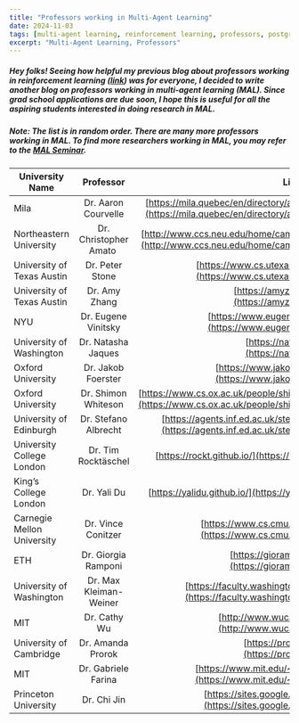 ```yaml
---
title: "Professors working in Multi-Agent Learning"
date: 2024-11-03
tags: [multi-agent learning, reinforcement learning, professors, postgrad]
excerpt: "Multi-Agent Learning, Professors"
---
```


##### Hey folks! Seeing how helpful my previous blog about professors working in reinforcement learning ([link](https://rupalibhati.github.io/RL-profs/)) was for everyone, I decided to write another blog on professors working in multi-agent learning (MAL). Since grad school applications are due soon, I hope this is useful for all the aspiring students interested in doing research in MAL.

##### Note: The list is in random order. There are many more professors working in MAL. To find more researchers working in MAL, you may refer to the [MAL Seminar](https://sites.google.com/view/berkeleymarl/home).

| University Name        | Professor            | Link to Webpage  |
| ------------- |:-------------:|  -----:|
| Mila | Dr. Aaron Courvelle | [https://mila.quebec/en/directory/aaron-courville](https://mila.quebec/en/directory/aaron-courville)|
| Northeastern University | Dr. Christopher Amato | [http://www.ccs.neu.edu/home/camato/index.html](http://www.ccs.neu.edu/home/camato/index.html)|
| University of Texas Austin | Dr. Peter Stone | [https://www.cs.utexas.edu/~pstone/](https://www.cs.utexas.edu/~pstone/)|
| University of Texas Austin | Dr. Amy Zhang | [https://amyzhang.github.io/](https://amyzhang.github.io/)|
| NYU | Dr. Eugene Vinitsky | [https://www.eugenevinitsky.com/](https://www.eugenevinitsky.com/)|
| University of Washington | Dr. Natasha Jaques | [https://natashajaques.ai/](https://natashajaques.ai/)|
| Oxford University | Dr. Jakob Foerster | [https://www.jakobfoerster.com/](https://www.jakobfoerster.com/)|
| Oxford University | Dr. Shimon Whiteson | [https://www.cs.ox.ac.uk/people/shimon.whiteson/](https://www.cs.ox.ac.uk/people/shimon.whiteson/)|
| University of Edinburgh | Dr. Stefano Albrecht | [https://agents.inf.ed.ac.uk/stefano-albrecht/](https://agents.inf.ed.ac.uk/stefano-albrecht/) |
| University College London | Dr. Tim Rocktäschel | [https://rockt.github.io/](https://rockt.github.io/)|
| King’s College London | Dr. Yali Du | [https://yalidu.github.io/](https://yalidu.github.io/)|
| Carnegie Mellon University | Dr. Vince Conitzer | [https://www.cs.cmu.edu/~conitzer/](https://www.cs.cmu.edu/~conitzer/)|
| ETH | Dr. Giorgia Ramponi | [https://gioramponi.github.io/](https://gioramponi.github.io/)|
| University of Washington | Dr. Max Kleiman-Weiner | [https://faculty.washington.edu/maxkw/](https://faculty.washington.edu/maxkw/)
| MIT | Dr. Cathy Wu | [http://www.wucathy.com/blog/](http://www.wucathy.com/blog/)
| University of Cambridge | Dr. Amanda Prorok | [https://proroklab.org/wp/](https://proroklab.org/wp/)
| MIT| Dr. Gabriele Farina | [https://www.mit.edu/~gfarina/about/](https://www.mit.edu/~gfarina/about/)
| Princeton University | Dr. Chi Jin | [https://sites.google.com/view/cjin/](https://sites.google.com/view/cjin/)